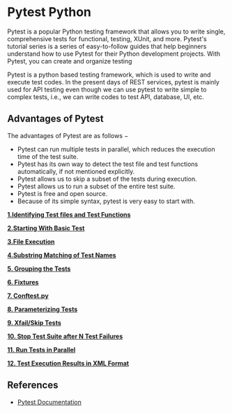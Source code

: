 # Pytest Python

Pytest is a popular Python testing framework that allows you to write single, comprehensive tests for functional, testing, XUnit, and more. Pytest's tutorial series is a series of easy-to-follow guides that help beginners understand how to use Pytest for their Python development projects. With Pytest, you can create and organize testing  

Pytest is a python based testing framework, which is used to write and execute test codes. In the present days of REST services, pytest is mainly used for API testing even though we can use pytest to write simple to complex tests, i.e., we can write codes to test API, database, UI, etc.

## **Advantages of Pytest**

The advantages of Pytest are as follows −

- Pytest can run multiple tests in parallel, which reduces the execution time of the test suite.
- Pytest has its own way to detect the test file and test functions automatically, if not mentioned explicitly.
- Pytest allows us to skip a subset of the tests during execution.
- Pytest allows us to run a subset of the entire test suite.
- Pytest is free and open source.
- Because of its simple syntax, pytest is very easy to start with.

[**1.Identifying Test files and Test Functions**](pytest_readme/0._identifying_test_files_and_test_functions.md)

[**2.Starting With Basic Test**](pytest_readme/1._starting_with_basic_test.md)

[**3.File Execution**](pytest_readme/2._file_execution.md)

[**4.Substring Matching of Test Names**](pytest_readme/3._substring_matching_of_test_names.md)

[**5. Grouping the Tests**](pytest_readme/4._grouping_the_tests.md)

[**6. Fixtures**](pytest_readme/5._fixtures.md)

[**7. Conftest.py**](pytest_readme/6._conftest_py.md)

[**8. Parameterizing Tests**](pytest_readme/7._parameterizing_tests.md)

[**9. Xfail/Skip Tests**](pytest_readme/8._xfail_skip_tests.md)

[**10. Stop Test Suite after N Test Failures**](pytest_readme/9._stop_test_suite_after_n_test_failures.md)

[**11. Run Tests in Parallel**](pytest_readme/10._run_tests_in_parallel.md)

[**12. Test Execution Results in XML Format**](pytest_readme/11._test_execution_results_in_xml_format.md)

## References

- [Pytest Documentation](https://docs.pytest.org/en/latest/getting-started.html#get-started)
